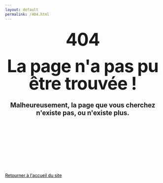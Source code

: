 ```yaml
---
layout: default
permalink: /404.html
---
```


<style type="text/css" media="screen">
  .container {
    margin: 10px auto;
    max-width: 600px;
    text-align: center;
  }
  h1 {
    margin: 30px 0;
    font-size: 4em;
    line-height: 1;
    letter-spacing: -1px;
  }
</style>

<div class="post-container">
 <center>
  <h1>404</h1>

<p><h1>La page n'a pas pu être trouvée !</h1></p>
<p><h2>Malheureusement, la page que vous cherchez n'existe pas, ou n'existe plus.</h2></p>

<br><br>
<br><br>
<br><br>
</center>
</div>

<br><br>

<div class="back-home-container">
	<div class="back-to-home">
	<a href="{{ site.baseurl }}" style="color: #000;width: 120%;" target="_self">Retourner à l'accueil du site</a>
	</div>
</div>
